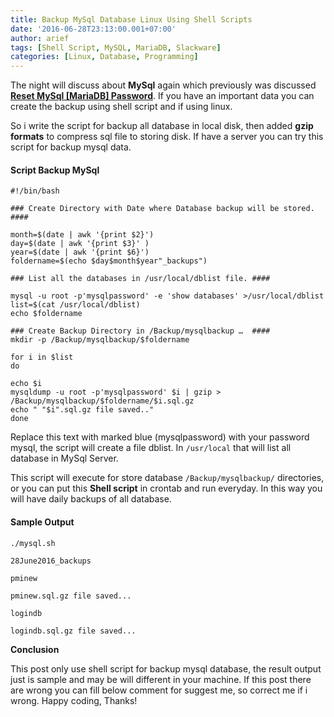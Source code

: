 ```yaml
---
title: Backup MySql Database Linux Using Shell Scripts
date: '2016-06-28T23:13:00.001+07:00'
author: arief
tags: [Shell Script, MySQL, MariaDB, Slackware]
categories: [Linux, Database, Programming]
---
```


The night will discuss about **MySql** again which previously was discussed [**Reset MySql \[MariaDB\] Password**](https://tuxnoob.com/posts/reset-mariadb-password-in-slackware). If you have an important data you can create the backup using shell script and if using linux.  

So i write the script for backup all database in local disk, then added **gzip formats** to compress sql file to storing disk. If have a server you can try this script for backup mysql data.

#### Script Backup MySql

```
#!/bin/bash

### Create Directory with Date where Database backup will be stored. ####

month=$(date | awk '{print $2}')
day=$(date | awk '{print $3}' )
year=$(date | awk '{print $6}')
foldername=$(echo $day$month$year"_backups")

### List all the databases in /usr/local/dblist file. ####

mysql -u root -p'mysqlpassword' -e 'show databases' >/usr/local/dblist
list=$(cat /usr/local/dblist)
echo $foldername

### Create Backup Directory in /Backup/mysqlbackup …  ####
mkdir -p /Backup/mysqlbackup/$foldername

for i in $list
do

echo $i
mysqldump -u root -p'mysqlpassword' $i | gzip > /Backup/mysqlbackup/$foldername/$i.sql.gz
echo " "$i".sql.gz file saved.."
done
```

Replace this text with marked blue (mysqlpassword) with your password mysql, the script will create a file dblist. In `/usr/local` that will list all database in MySql Server.  

This script will execute for store database `/Backup/mysqlbackup/` directories, or you can put this **Shell script** in crontab and run everyday. In this way you will have daily backups of all database.

#### Sample Output

```
./mysql.sh 

28June2016_backups

pminew

pminew.sql.gz file saved...

logindb

logindb.sql.gz file saved... 
```

**Conclusion**  

This post only use shell script for backup mysql database, the result output just is sample and may be will different in your machine. If this post there are wrong you can fill below comment for suggest me, so correct me if i wrong. Happy coding, Thanks!